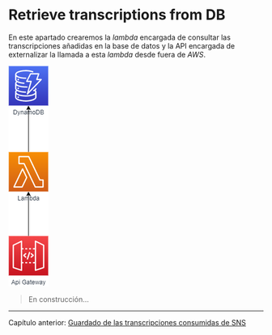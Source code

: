 # Retrieve transcriptions from DB

En este apartado crearemos la *lambda* encargada de consultar las transcripciones añadidas en la base de datos y la API encargada de externalizar la llamada a esta *lambda* desde fuera de *AWS*.

![Transcribe audio diagram](../documentation-images/Serverless_Audio_Translator_part5.png)

> En construcción...

---

Capítulo anterior: [Guardado de las transcripciones consumidas de SNS](../03-store-transcription-from-sns/guide.md)

